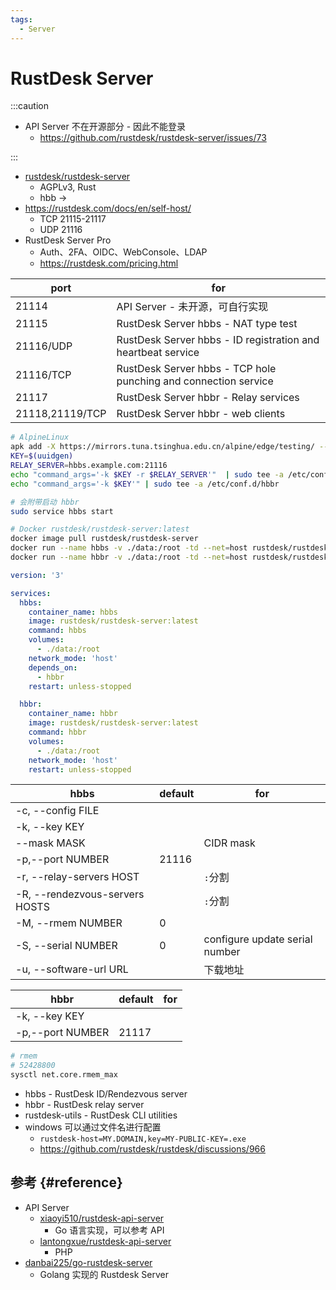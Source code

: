 ```yaml
---
tags:
  - Server
---
```


# RustDesk Server

:::caution

- API Server 不在开源部分 - 因此不能登录
  - https://github.com/rustdesk/rustdesk-server/issues/73

:::

- [rustdesk/rustdesk-server](https://github.com/rustdesk/rustdesk-server)
  - AGPLv3, Rust
  - hbb ->
- https://rustdesk.com/docs/en/self-host/
  - TCP 21115-21117
  - UDP 21116
- RustDesk Server Pro
  - Auth、2FA、OIDC、WebConsole、LDAP
  - https://rustdesk.com/pricing.html

| port            | for                                                             |
| --------------- | --------------------------------------------------------------- |
| 21114           | API Server - 未开源，可自行实现                                 |
| 21115           | RustDesk Server hbbs - NAT type test                            |
| 21116/UDP       | RustDesk Server hbbs - ID registration and heartbeat service    |
| 21116/TCP       | RustDesk Server hbbs - TCP hole punching and connection service |
| 21117           | RustDesk Server hbbr - Relay services                           |
| 21118,21119/TCP | RustDesk Server hbbr - web clients                              |

```bash
# AlpineLinux
apk add -X https://mirrors.tuna.tsinghua.edu.cn/alpine/edge/testing/ --no-cache rustdesk-server
KEY=$(uuidgen)
RELAY_SERVER=hbbs.example.com:21116
echo "command_args='-k $KEY -r $RELAY_SERVER'"  | sudo tee -a /etc/conf.d/hbbs
echo "command_args='-k $KEY'" | sudo tee -a /etc/conf.d/hbbr

# 会附带启动 hbbr
sudo service hbbs start

# Docker rustdesk/rustdesk-server:latest
docker image pull rustdesk/rustdesk-server
docker run --name hbbs -v ./data:/root -td --net=host rustdesk/rustdesk-server hbbs -r <relay-server-ip[:port]>
docker run --name hbbr -v ./data:/root -td --net=host rustdesk/rustdesk-server hbbr
```

```yaml
version: '3'

services:
  hbbs:
    container_name: hbbs
    image: rustdesk/rustdesk-server:latest
    command: hbbs
    volumes:
      - ./data:/root
    network_mode: 'host'
    depends_on:
      - hbbr
    restart: unless-stopped

  hbbr:
    container_name: hbbr
    image: rustdesk/rustdesk-server:latest
    command: hbbr
    volumes:
      - ./data:/root
    network_mode: 'host'
    restart: unless-stopped
```

| hbbs                           | default | for                            |
| ------------------------------ | ------- | ------------------------------ |
| -c, --config FILE              |
| -k, --key KEY                  |
| --mask MASK                    |         | CIDR mask                      |
| -p,--port NUMBER               | 21116   |
| -r, --relay-servers HOST       |         | `:`分割                        |
| -R, --rendezvous-servers HOSTS |         | `:`分割                        |
| -M, --rmem NUMBER              | 0       |
| -S, --serial NUMBER            | 0       | configure update serial number |
| -u, --software-url URL         |         | 下载地址                       |

| hbbr             | default | for |
| ---------------- | ------- | --- |
| -k, --key KEY    |
| -p,--port NUMBER | 21117   |

```bash
# rmem
# 52428800
sysctl net.core.rmem_max
```

- hbbs - RustDesk ID/Rendezvous server
- hbbr - RustDesk relay server
- rustdesk-utils - RustDesk CLI utilities
- windows 可以通过文件名进行配置
  - `rustdesk-host=MY.DOMAIN,key=MY-PUBLIC-KEY=.exe`
  - https://github.com/rustdesk/rustdesk/discussions/966

## 参考 {#reference}

- API Server
  - [xiaoyi510/rustdesk-api-server](https://github.com/xiaoyi510/rustdesk-api-server)
    - Go 语言实现，可以参考 API
  - [lantongxue/rustdesk-api-server](https://github.com/lantongxue/rustdesk-api-server)
    - PHP
- [danbai225/go-rustdesk-server](https://github.com/danbai225/go-rustdesk-server)
  - Golang 实现的 Rustdesk Server
